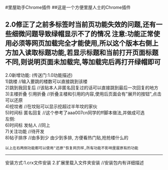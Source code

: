 #里屋助手Chrome插件
##这是一个方便里屋人士的Chrome插件

2.0修正了之前多标签时当前页功能失效的问题,还有一些细微问题导致绿帽显示不了的情况 注意:功能正常使用必须等网页加载完全才能使用,所以这个版本右侧上方加入读取标题功能,若显示标题和当前打开页面标题不同,则说明页面未加载完,等加载完后再打开绿帽即可
-------------------------------------
2.0新增功能: (传送门:1.0功能描述)  
1)跳楼 //输入要跳的楼数可以直接跳到该楼  
2)跳到我回复后 //该贴本人非匿名回复过的话可以直接跳到最后一次回复的地方  
3)主楼折叠 引用折叠 //折叠主楼和引用的内容,使用后页面会有"展开的按钮",点击可以还原  
4)挖坟者 //在坟贴可以显示挖超过半年坟的家伙  
5)时间标 匿名回复 //这个参考了aaa007cn同学的ff脚本做法,并做成可选  
左侧:  
6)时间标 发帖人 //同上  
7)关注功能 //待开发  
8)帖子排序 //由多到少 由少到多排, 方便看热门贴,抢抢楼什么的  

    以上左右两侧功能都可以使用"还原"恢复网页样,所有功能不影响里屋原有的功能
-----------------------------------

安装方式:1.crx文件安装 2.扩展里载入文件夹安装 //安装包内有详细描述

